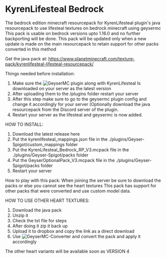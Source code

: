 # KyrenLifesteal Bedrock
The bedrock edition minecraft resourcepack for KyrenLifesteal plugin's java resourcepack to use lifesteal textures on bedrock minecraft using geysermc
This pack is usable on bedrock versions upto 1.16.0 and no further backporting will be done. This pack will be updated only when a new update is made on the main resourcepack to retain support for other packs converted in this method

Get the java pack at: https://www.planetminecraft.com/texture-pack/kyrenlifesteal-lifesteal-resourcepack/

Things needed before installation:
1. Make sure the ![GeyserMC](https://github.com/GeyserMC/Geyser) plugin along with KyrenLifesteal Is downloaded on your server as the latest version
2. After uploading them to the /plugins folder restart your server
3. After this step make sure to go to the geysermc plugin config and change it accordingly for your server (Optionally download the java resourcepack from the Discord server of the plugin.
4. Restart your server as the lifesteal and geysermc is now added.

HOW TO INSTALL:
1. Download the latest release here
2. Put the kyrenlifesteal_mappings.json file in the ./plugins/Geyser-Spigot/custom_mappings folder
3. Put the KyrenLifesteal_Bedrock_RP_V3.mcpack file in the ./plugins/Geyser-Spigot/packs folder
4. Put the GeyserOptionalPack_V3.mcpack file in the ./plugins/Geyser-Spigot/packs folder
5. Restart your server

How to play with this pack:
When joining the server be sure to download the packs or else you cannot see the heart textures
This pack has support for other packs that were converted and use custom model data.

HOW TO USE OTHER HEART TEXTURES:
1. Download the java pack
2. Unzip it
3. Check the txt file for steps
4. After doing it zip it back up
5. Upload it to dropbox and copy the link as a direct download
6. Use ![GeyserMC-Converter](https://github.com/Kas-tle/java2bedrock.sh/issues/new?assignees=&labels=conversion&template=pack-conversion.yml&title=%5BPack%5D%3A+) and convert the pack and apply it accordingly

The other heart variants will be available soon as VERSION 4
